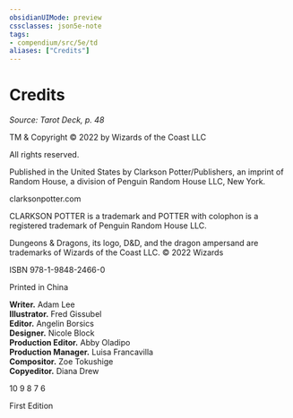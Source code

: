 ```yaml
---
obsidianUIMode: preview
cssclasses: json5e-note
tags:
- compendium/src/5e/td
aliases: ["Credits"]
---
```

# Credits
*Source: Tarot Deck, p. 48* 

TM & Copyright © 2022 by Wizards of the Coast LLC

All rights reserved.

Published in the United States by Clarkson Potter/Publishers, an imprint of Random House, a division of Penguin Random House LLC, New York.

clarksonpotter.com

CLARKSON POTTER is a trademark and POTTER with colophon is a registered trademark of Penguin Random House LLC.

Dungeons & Dragons, its logo, D&D, and the dragon ampersand are trademarks of Wizards of the Coast LLC. © 2022 Wizards

ISBN 978-1-9848-2466-0

Printed in China

**Writer.** Adam Lee  
**Illustrator.** Fred Gissubel  
**Editor.** Angelin Borsics  
**Designer.** Nicole Block  
**Production Editor.** Abby Oladipo  
**Production Manager.** Luisa Francavilla  
**Compositor.** Zoe Tokushige  
**Copyeditor.** Diana Drew  

10 9 8 7 6

First Edition